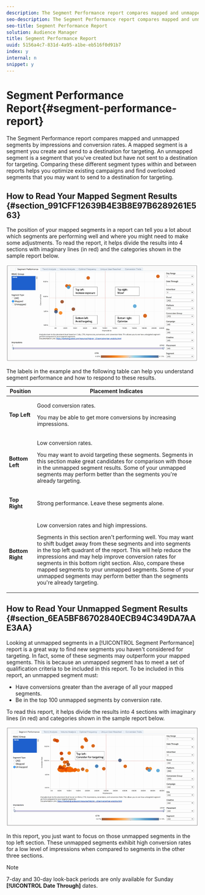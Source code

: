 ```yaml
---
description: The Segment Performance report compares mapped and unmapped segments by impressions and conversion rates. A mapped segment is a segment you create and send to a destination for targeting. An unmapped segment is a segment that you've created but have not sent to a destination for targeting. Comparing these different segment types within and between reports helps you optimize existing campaigns and find overlooked segments that you may want to send to a destination for targeting.
seo-description: The Segment Performance report compares mapped and unmapped segments by impressions and conversion rates. A mapped segment is a segment you create and send to a destination for targeting. An unmapped segment is a segment that you've created but have not sent to a destination for targeting. Comparing these different segment types within and between reports helps you optimize existing campaigns and find overlooked segments that you may want to send to a destination for targeting.
seo-title: Segment Performance Report
solution: Audience Manager
title: Segment Performance Report
uuid: 5156a4c7-831d-4a95-a1be-eb516f0d91b7
index: y
internal: n
snippet: y
---
```


# Segment Performance Report{#segment-performance-report}

The Segment Performance report compares mapped and unmapped segments by impressions and conversion rates. A mapped segment is a segment you create and send to a destination for targeting. An unmapped segment is a segment that you've created but have not sent to a destination for targeting. Comparing these different segment types within and between reports helps you optimize existing campaigns and find overlooked segments that you may want to send to a destination for targeting.

## How to Read Your Mapped Segment Results {#section_991CFF12639B4E3B8E97B6289261E563}

The position of your mapped segments in a report can tell you a lot about which segments are performing well and where you might need to make some adjustments. To read the report, it helps divide the results into 4 sections with imaginary lines (in red) and the categories shown in the sample report below.

![](assets/mapped-segment-performance.png)

The labels in the example and the following table can help you understand segment performance and how to respond to these results.

<table id="table_A29253B30DFA4CD7B3B7C320DE0BDEA4"> 
 <thead> 
  <tr> 
   <th colname="col1" class="entry"> Position </th> 
   <th colname="col2" class="entry"> Placement Indicates </th> 
  </tr> 
 </thead>
 <tbody> 
  <tr> 
   <td colname="col1"> <p> <b>Top Left</b> </p> </td> 
   <td colname="col2"> <p>Good conversion rates. </p> <p>You may be able to get more conversions by increasing impressions. </p> </td> 
  </tr> 
  <tr> 
   <td colname="col1"> <p> <b>Bottom Left</b> </p> </td> 
   <td colname="col2"> <p>Low conversion rates. </p> <p>You may want to avoid targeting these segments. Segments in this section make great candidates for comparison with those in the unmapped segment results. Some of your unmapped segments may perform better than the segments you're already targeting. </p> </td> 
  </tr> 
  <tr> 
   <td colname="col1"> <p> <b>Top Right</b> </p> </td> 
   <td colname="col2"> <p>Strong performance. Leave these segments alone. </p> </td> 
  </tr> 
  <tr> 
   <td colname="col1"> <p> <b>Bottom Right</b> </p> </td> 
   <td colname="col2"> <p>Low conversion rates and high impressions. </p> <p>Segments in this section aren't performing well. You may want to shift budget away from these segments and into segments in the top left quadrant of the report. This will help reduce the impressions and may help improve conversion rates for segments in this bottom right section. Also, compare these mapped segments to your unmapped segments. Some of your unmapped segments may perform better than the segments you're already targeting. </p> </td> 
  </tr> 
 </tbody> 
</table>

## How to Read Your Unmapped Segment Results {#section_6EA5BF86702840ECB94C349DA7AAE3AA}

Looking at unmapped segments in a [!UICONTROL Segment Performance] report is a great way to find new segments you haven't considered for targeting. In fact, some of these segments may outperform your mapped segments. This is because an unmapped segment has to meet a set of qualification criteria to be included in this report. To be included in this report, an unmapped segment must:

* Have conversions greater than the average of all your mapped segments. 
* Be in the top 100 unmapped segments by conversion rate.

To read this report, it helps divide the results into 4 sections with imaginary lines (in red) and categories shown in the sample report below.

![](assets/unmapped-segment-performance.png)

In this report, you just want to focus on those unmapped segments in the top left section. These unmapped segments exhibit high conversion rates for a low level of impressions when compared to segments in the other three sections.

>[!NOTE]
>
>7-day and 30-day look-back periods are only available for Sunday **[!UICONTROL Date Through]** dates.

